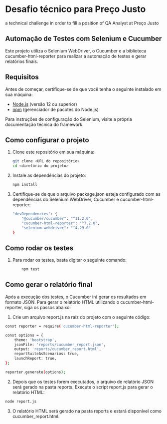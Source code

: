 # Desafio técnico para Preço Justo
 a technical challenge in order to fill a position of QA Analyst at Preço Justo

## Automação de Testes com Selenium e Cucumber

Este projeto utiliza o Selenium WebDriver, o Cucumber e a biblioteca cucumber-html-reporter para realizar a automação de testes e gerar relatórios finais.

## Requisitos

Antes de começar, certifique-se de que você tenha o seguinte instalado em sua máquina:

- [Node.js](https://nodejs.org/) (versão 12 ou superior)
- [npm](https://www.npmjs.com/) (gerenciador de pacotes do Node.js)

Para instruções de configuração do Selenium, visite a própria documentação técnica do framework.

## Como configurar o projeto

1. Clone este repositório em sua máquina:

   ```bash
   git clone <URL do repositório>
   cd <diretório do projeto>
   ```

2. Instale as dependências do projeto:

    ```bash
    npm install
    ```

3. Certifique-se de que o arquivo package.json esteja configurado com as dependências do Selenium WebDriver, Cucumber e cucumber-html-reporter:

    ```bash
    "devDependencies": {
        "@cucumber/cucumber": "^11.2.0",
        "cucumber-html-reporter": "^7.2.0",
        "selenium-webdriver": "^4.29.0"
    }
    ```

## Como rodar os testes

1. Para rodar os testes, basta digitar o seguinte comando:

    ```bash
        npm test
    ```

## Como gerar o relatório final

Após a execução dos testes, o Cucumber irá gerar os resultados em formato JSON. Para gerar o relatório HTML utilizando o cucumber-html-reporter, siga os passos abaixo:

1. Crie um arquivo report.js na raiz do projeto com o seguinte código:

```bash
const reporter = require('cucumber-html-reporter');

const options = {
    theme: 'bootstrap',
    jsonFile: 'reports/cucumber_report.json',
    output: 'reports/cucumber_report.html',
    reportSuiteAsScenarios: true,
    launchReport: true,
};

reporter.generate(options);
```

2. Depois que os testes forem executados, o arquivo de relatório JSON será gerado na pasta reports. Execute o script report.js para gerar o relatório HTML:

```bash
node report.js
```

3. O relatório HTML será gerado na pasta reports e estará disponível como cucumber_report.html.
